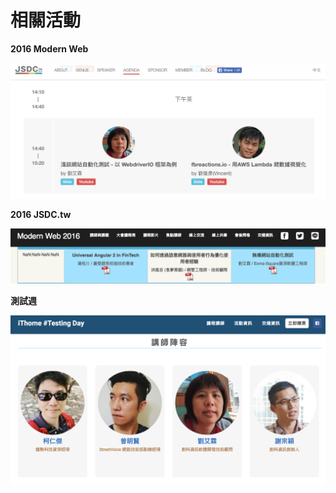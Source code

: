 # 相關活動

**2016 Modern Web**

![](assets/JSDCTW-2016.png)

**2016 JSDC.tw**

![](assets/Modern-Web-2016.png)

**測試週**

![](assets/testing-days-2017.png)